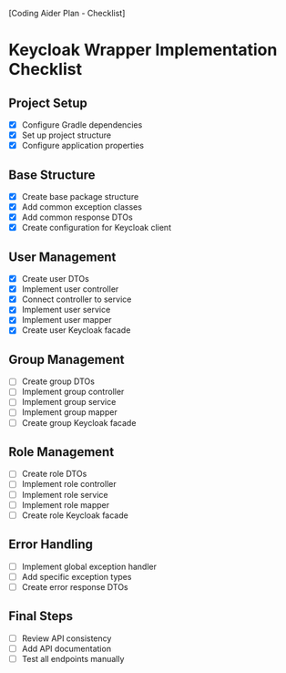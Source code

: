 [Coding Aider Plan - Checklist]

# Keycloak Wrapper Implementation Checklist

## Project Setup
- [x] Configure Gradle dependencies
- [x] Set up project structure
- [x] Configure application properties

## Base Structure
- [x] Create base package structure
- [x] Add common exception classes
- [x] Add common response DTOs
- [x] Create configuration for Keycloak client

## User Management
- [x] Create user DTOs
- [x] Implement user controller
- [x] Connect controller to service
- [x] Implement user service
- [x] Implement user mapper
- [x] Create user Keycloak facade

## Group Management
- [ ] Create group DTOs
- [ ] Implement group controller
- [ ] Implement group service
- [ ] Implement group mapper
- [ ] Create group Keycloak facade

## Role Management
- [ ] Create role DTOs
- [ ] Implement role controller
- [ ] Implement role service
- [ ] Implement role mapper
- [ ] Create role Keycloak facade

## Error Handling
- [ ] Implement global exception handler
- [ ] Add specific exception types
- [ ] Create error response DTOs

## Final Steps
- [ ] Review API consistency
- [ ] Add API documentation
- [ ] Test all endpoints manually

